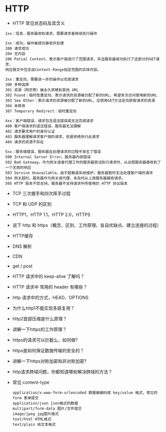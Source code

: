 # HTTP
- HTTP 常见状态码及其含义

```
1xx：信息，服务器收到请求，需要请求者继续执行操作

2xx：成功，操作被成功接收并处理
200 请求成功
204 无内容
206 Patial Content。表示客户端进行了范围请求，并且服务器成功执行了这部分的GET请求，
响应报文中包含由Content-Range指定范围的实体内容。

3xx：重定向，需要进一步的操作以完成请求
300 多种选择
301 资源（网页等）被永久转移到其他 URL
302 Found：临时性重定向，表示请求的资源被分配了新的URL，希望本次访问使用新的URL
303 See Other：表示请求的资源被分配了新的URL，应使用GET方法定向获取请求的资源
304 未修改
307 Temporary Redirect：临时重定向

4xx：客户端错误，请求包含语法错误或无法完成请求
400 客户端请求的语法错误，服务器无法理解
401 请求要求用户的身份认证
403 服务器理解请求客户端的请求，但是拒绝执行此请求
404 请求的资源不存在

5xx：服务端错误，服务器在处理请求的过程中发生了错误
500 Internal Server Error。服务器内部错误
502 Bad Gateway。作为网关或者代理工作的服务器尝试执行请求时，从远程服务器接收到了一个无效的响应
503 Service Unavailable。由于超载或系统维护，服务器暂时无法处理客户端的请求
504 网关超时。服务器作为网关或代理，未及时从上游服务器接收请求。
505 HTTP 版本不受支持。服务器不支持请求中所使用的 HTTP 协议版本
```

- TCP 三次握手和四次挥手过程
- TCP 和 UDP 的区别
- HTTP1，HTTP 1.1，HTTP 2.0，HTTPS
- 说下 http 和 https（概念、区别、工作原理、各自优缺点、建立连接的过程）
- HTTP缓存
- DNS 解析
- CDN
- get / post
- HTTP 请求中的 keep-alive 了解吗？
- HTTP 请求中 常用的 header 有哪些？
- http 请求中的方式，HEAD、OPTIONS
-  为什么http1不能实现多路复用？
-  http2首部压缩是什么原理？
- 讲解一下https的工作原理？
- https的请求可以拦截么，如何做?

- https是如何保证数据传输的安全的？

- 讲解一下https对称加密和非对称加密?

- http请求跨域问题，你都知道哪些解决跨域的方法？

- 常见 content-type

  ```
  application/x-www-form-urlencoded 数据被编码成 key/value 格式，常见的 form 表单提交
  application/json json格式的数据
  multipart/form-data 图片/文件提交
  image/jpeg jpg图片格式
  text/html HTML格式
  text/plain 纯文本格式
  ```

  